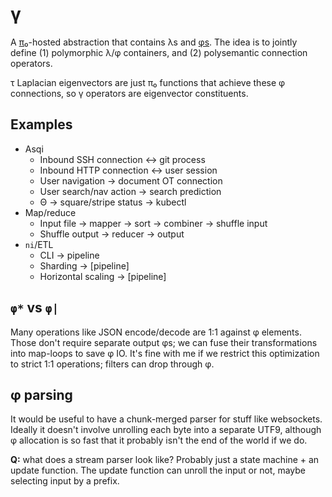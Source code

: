 # γ
A [π₀](pi0.md)-hosted abstraction that contains λs and [φs](phi.md). The idea is to jointly define (1) polymorphic λ/φ containers, and (2) polysemantic connection operators.

τ Laplacian eigenvectors are just π₀ functions that achieve these φ connections, so γ operators are eigenvector constituents.


## Examples
+ Asqi
  + Inbound SSH connection ↔ git process
  + Inbound HTTP connection ↔ user session
  + User navigation → document OT connection
  + User search/nav action → search prediction
  + Θ → square/stripe status → kubectl
+ Map/reduce
  + Input file → mapper → sort → combiner → shuffle input
  + Shuffle output → reducer → output
+ `ni`/ETL
  + CLI → pipeline
  + Sharding → [pipeline]
  + Horizontal scaling → [pipeline]


## `φ*` vs `φ|`
Many operations like JSON encode/decode are 1:1 against φ elements. Those don't require separate output φs; we can fuse their transformations into map-loops to save φ IO. It's fine with me if we restrict this optimization to strict 1:1 operations; filters can drop through φ.


## φ parsing
It would be useful to have a chunk-merged parser for stuff like websockets. Ideally it doesn't involve unrolling each byte into a separate UTF9, although φ allocation is so fast that it probably isn't the end of the world if we do.

**Q:** what does a stream parser look like? Probably just a state machine + an update function. The update function can unroll the input or not, maybe selecting input by a prefix.
